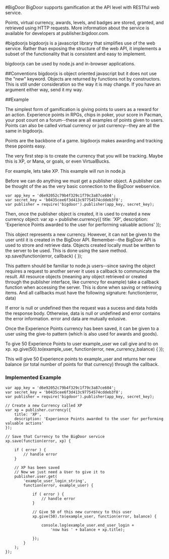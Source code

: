 #BigDoor
BigDoor supports gamification at the API level with RESTful web service.

Points, virtual currency, awards, levels, and badges are stored, granted, and retrieved using HTTP requests. More information about the service is available for developers at publisher.bigdoor.com.

#bigdoorjs
bigdoorjs is a javascript library that simplifies use of the web service. Rather than exposing the structure of the web API, it implements a subset of the functionality that is consistent and easy to implement.

bigdoorjs can be used by node.js and in-browser applications.

##Conventions
bigdoorjs is object oriented javascript but it does not use the "new" keyword. Objects are returned by functions not by constructors. This is still under consideration so the way it is may change. If you have an argument either way, send it my way.

##Example

The simplest form of gamification is giving points to users as a reward for an action. Experience points in RPGs, chips in poker, your score in Pacman, your post count on a forum--these are all examples of points given to users. Points can also be called virtual currency or just currency--they are all the same in bigdoorjs.

Points are the backbone of a game. bigdoorjs makes awarding and tracking these ppoints easy.

The very first step is to create the currency that you will be tracking. Maybe this is XP, or Mana, or goals, or even VirtualBucks.

For example, lets take XP. This example will run in node.js

Before we can do anything we must get a publisher object. A publisher can be thought of the as the very basic connection to the BigDoor webservice.

	var app_key = 'd6e92052c79b4f329c1f79c3a87ce604';
	var secret_key = 'b0435cee6f3d413c97754574cddeb3f8';
	var publisher = require('bigdoor').publisher(app_key, secret_key);

Then, once the publisher object is created, it is used to created a new currency object:
	var xp = publisher.currency({
		title: 'XP',
		description: 'Experience Points awarded to the user for performing valuable actions'
	});

This object represents a new currency. However, it can not be given to the user until it is created in the BigDoor API. Remember--the BigDoor API is used to strore and retrieve data. Objects created locally must be written to the server to be used. This is done using the save method.
	xp.save(function(error, callback) { });

This pattern should be familiar to node.js users--since saving the object requires a request to another server it uses a callback to communicate the result. All resource objects (meaning any object retrieved or created through the publisher interface, like currency for example) take a callback function when accessing the server. This is done when saving or retrieving items. And all callbacks must have the following signature:
function(error, data) 

If error is null or undefined then the request was a sucess and data holds the response body. Otherwise, data is null or undefined and error contains the error information. error and data are mutually exlusive.

Once the Experience Points currency has been saved, it can be given to a user using the give-to pattern (which is also used for awards and goods).

To give 50 Experience Points to user example_user we call give and to on xp.
	xp.give(50).to(example_user, function(error, new_currency_balance) { });

This will give 50 Experience points to example_user and returns her new balance (or total number of points for that currency) through the callback.

### Implemented Example
	var app_key = 'd6e92052c79b4f329c1f79c3a87ce604';
	var secret_key = 'b0435cee6f3d413c97754574cddeb3f8';
	var publisher = require('bigdoor').publisher(app_key, secret_key);

	// Create a new Currency called XP
	var xp = publisher.currency({
		title: 'XP',
		description: 'Experience Points awarded to the user for performing valuable actions'
	});

	// Save that Currency to the BigDoor service
	xp.save(function(error, xp) {

		if ( error ) {
			// handle error
		}

		// XP has been saved
		// Now we just need a User to give it to
		publisher.user.get(
			'example_user_login_string',
			function(error, example_user) {

				if ( error ) {
					// handle error
				}

				// Give 50 of this new currency to this user
				xp.give(50).to(example_user, function(error, balance) {
					
					console.log(example_user.end_user_login +
						'now has ' + balance + xp.title);

				});
			}
		);
	});
